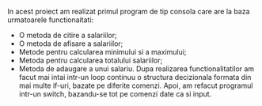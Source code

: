 In acest proiect am realizat primul program de tip consola care are la baza urmatoarele functionaitati:
- O metoda de citire a salariilor;
- O metoda de afisare a salariilor;
- Metode pentru calcularea minimului si a maximului;
- Metoda pentru calcularea totalului salariilor;
- Metoda de adaugare a unui salariu.
Dupa realizarea functionalitatilor am facut mai intai intr-un loop continuu o structura decizionala formata din mai multe if-uri, bazate pe diferite comenzi.
Apoi, am refacut programul intr-un switch, bazandu-se tot pe comenzi date ca si input.
